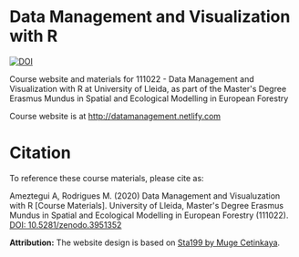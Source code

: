 # Data Management and Visualization with R   

[![DOI](https://zenodo.org/badge/200104059.svg)](https://zenodo.org/badge/latestdoi/200104059)

Course website and materials for 111022 - Data Management and Visualization with R at University of Lleida, as part of the Master's Degree Erasmus Mundus in Spatial and Ecological Modelling in European Forestry 

Course website is at http://datamanagement.netlify.com

# Citation
To reference these course materials, please cite as:

Ameztegui A, Rodrigues M. (2020) Data Management and Visualuzation with R [Course Materials]. University of Lleida, Master's Degree Erasmus Mundus in Spatial and Ecological Modelling in European Forestry (111022). [DOI: 10.5281/zenodo.3951352](https://doi.org/10.5281/zenodo.3951352)


**Attribution:** The website design is based on [Sta199 by Muge Cetinkaya](http://www2.stat.duke.edu/courses/Spring18/Sta199/).


